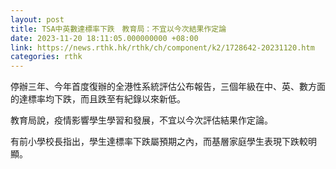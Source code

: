 ```yaml
---
layout: post
title: TSA中英數達標率下跌　教育局：不宜以今次結果作定論
date: 2023-11-20 18:11:05.000000000 +08:00
link: https://news.rthk.hk/rthk/ch/component/k2/1728642-20231120.htm
categories: rthk
---
```


停辦三年、今年首度復辦的全港性系統評估公布報告，三個年級在中、英、數方面的達標率均下跌，而且跌至有紀錄以來新低。

教育局說，疫情影響學生學習和發展，不宜以今次評估結果作定論。

有前小學校長指出，學生達標率下跌屬預期之內，而基層家庭學生表現下跌較明顯。
